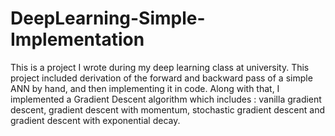 # DeepLearning-Simple-Implementation
This is a project I wrote during my deep learning class at university. 
This project included derivation of the forward and backward pass of a simple ANN by hand, and then implementing it in code.
Along with that, I implemented a Gradient Descent algorithm which includes : vanilla gradient descent, gradient descent with momentum, stochastic gradient descent and gradient descent with exponential decay.

